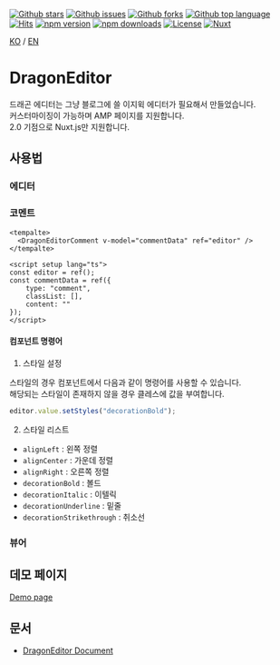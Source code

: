 [![Github stars](https://img.shields.io/github/stars/lovefields/dragonEditor)](https://github.com/lovefields/dragonEditor/stargazers)
[![Github issues](https://img.shields.io/github/issues/lovefields/dragonEditor)](https://github.com/lovefields/dragonEditor/issues)
[![Github forks](https://img.shields.io/github/forks/lovefields/dragonEditor)](https://github.com/lovefields/dragonEditor/network/members)
[![Github top language](https://img.shields.io/github/languages/top/lovefields/dragonEditor)](https://github.com/lovefields/dragonEditor/)
[![Hits](https://hits.seeyoufarm.com/api/count/incr/badge.svg?url=https%3A%2F%2Fgithub.com%2Flovefields%2FdragonEditor&count_bg=%2379C83D&title_bg=%23555555&icon=&icon_color=%23E7E7E7&title=hits&edge_flat=false)](https://hits.seeyoufarm.com)
[![npm version][npm-version-src]][npm-version-href]
[![npm downloads][npm-downloads-src]][npm-downloads-href]
[![License][license-src]][license-href]
[![Nuxt][nuxt-src]][nuxt-href]

[KO](https://github.com/lovefields/dragonEditor/blob/main/README.md) &#47; [EN](https://github.com/lovefields/dragonEditor/blob/main/README_en.md)

# DragonEditor

드래곤 에디터는 그냥 블로그에 쓸 이지윅 에디터가 필요해서 만들었습니다.<br>
커스터마이징이 가능하며 AMP 페이지를 지원합니다.<br>
2.0 기점으로 Nuxt.js만 지원합니다.

## 사용법

### 에디터

### 코멘트

```vue
<tempalte>
  <DragonEditorComment v-model="commentData" ref="editor" />
</tempalte>

<script setup lang="ts">
const editor = ref();
const commentData = ref({
    type: "comment",
    classList: [],
    content: ""
});
</script>
```

#### 컴포넌트 명령어

1. 스타일 설정

스타일의 경우 컴포넌트에서 다음과 같이 명령어를 사용할 수 있습니다.<br>
해당되는 스타일이 존재하지 않을 경우 클레스에 값을 부여합니다.
```typescript
editor.value.setStyles("decorationBold");
```

2. 스타일 리스트

- `alignLeft` : 왼쪽 정렬
- `alignCenter` : 가운데 정렬
- `alignRight` : 오른쪽 정렬
- `decorationBold` : 볼드
- `decorationItalic` : 이텔릭
- `decorationUnderline` : 밑줄
- `decorationStrikethrough` : 취소선

### 뷰어



## 데모 페이지
[Demo page](https://lovefields.github.io/dragonEditor/examples)

## 문서

-   [DragonEditor Document](https://lovefields.github.io/dragonEditor-doc/)

<!-- Badges -->
[npm-version-src]: https://img.shields.io/npm/v/my-module/latest.svg?style=flat&colorA=18181B&colorB=28CF8D
[npm-version-href]: https://www.npmjs.com/package/dragon-edito

[npm-downloads-src]: https://img.shields.io/npm/dm/my-module.svg?style=flat&colorA=18181B&colorB=28CF8D
[npm-downloads-href]: https://www.npmjs.com/package/dragon-edito

[license-src]: https://img.shields.io/npm/l/my-module.svg?style=flat&colorA=18181B&colorB=28CF8D
[license-href]: https://www.npmjs.com/package/dragon-edito

[nuxt-src]: https://img.shields.io/badge/Nuxt-18181B?logo=nuxt.js
[nuxt-href]: https://nuxt.com

